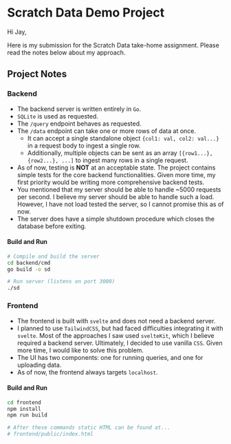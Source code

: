 # Scratch Data Demo Project

Hi Jay, 

Here is my submission for the Scratch Data take-home
assignment. Please read the notes below about my approach.

## Project Notes

### Backend
* The backend server is written entirely in `Go`.
* `SQLite` is used as requested.
* The `/query` endpoint behaves as requested.
* The `/data` endpoint can take one or more rows of data at once.
  * It can accept a single standalone object `{col1: val, col2: val...}`
    in a request body to ingest a single row.
  * Additionally, multiple objects can be sent as an array `[{row1...}, {row2...}, ...]` to ingest many rows in a single request.
* As of now, testing is __NOT__ at an acceptable state. 
  The project contains simple tests for the core backend functionalities.
  Given more time, my first priority would be writing more comprehensive backend
  tests.
* You mentioned that my server should be able to handle ~5000 requests per
  second. I believe my server should be able to handle such a load. However, 
  I have not load tested the server, so I cannot promise this as of now.
* The server does have a simple shutdown procedure which closes the database
  before exiting.

#### Build and Run

```bash
# Compile and build the server
cd backend/cmd
go build -o sd

# Run server (listens on port 3000)
./sd        
```

### Frontend

* The frontend is built with `svelte` and does not need a backend server.
* I planned to use `TailwindCSS`, but had faced difficulties integrating it
  with `svelte`. Most of the approaches I saw used `svelteKit`, which I believe
  required a backend server. Ultimately, I decided to use vanilla `CSS`. Given more
  time, I would like to solve this problem.
* The UI has two components: one for running queries, and one for uploading data.
* As of now, the frontend always targets `localhost`.

#### Build and Run
```bash
cd frontend
npm install
npm run build

# After these commands static HTML can be found at...
# frontend/public/index.html
```
  
